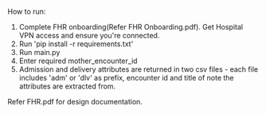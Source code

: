 How to run:

1) Complete FHR onboarding(Refer FHR Onboarding.pdf). Get Hospital VPN access and ensure you're connected.
2) Run 'pip install -r requirements.txt'
3) Run main.py
4) Enter required mother_encounter_id
5) Admission and delivery attributes are returned in two csv files - each file includes 'adm' or 'dlv' as prefix, encounter id and title of note the attributes are extracted from.


Refer FHR.pdf for design documentation.
